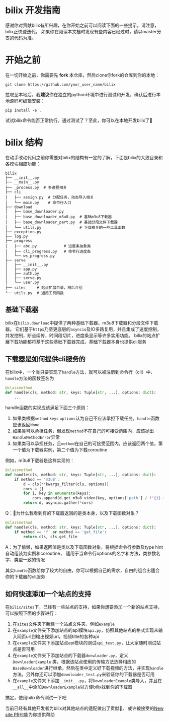 # bilix 开发指南

感谢你对贡献bilix有所兴趣，在你开始之前可以阅读下面的一些提示。请注意，bilix正快速迭代，
如果你在阅读本文档时发现有些内容已经过时，请以master分支的代码为准。

# 开始之前

在一切开始之前，你需要先 **fork** 本仓库，然后clone你fork的仓库到你的本地：

```shell
git clone https://github.com/your_user_name/bilix
```

拉取至本地后，我**建议**你在独立的python环境中进行测试和开发，确认后进行本地源码可编辑安装：

```shell
pip install -e .
```

试试bilix命令能否正常执行。通过测试了？至此，你可以在本地开发bilix了🍻

# bilix 结构

在动手改动代码之前你需要对bilix的结构有一定的了解，下面是bilix的大致目录和各模块相应功能：

```text
bilix
├── __init__.py
├── __main__.py
├── _process.py  # 多进程相关
├── cli
│   ├── assign.py  # 分配任务，动态导入相关
│   └── main.py    # 命令行入口
├── download
│   ├── base_downloader.py
│   ├── base_downloader_m3u8.py  # 基础m3u8下载器
│   ├── base_downloader_part.py  # 基础分段文件下载器
│   └── utils.py                 # 下载相关的一些工具函数
├── exception.py
├── log.py
├── progress
│   ├── abc.py            # 进度条抽象类
│   ├── cli_progress.py   # 命令行进度条
│   └── ws_progress.py
├── serve
│   ├── __init__.py
│   ├── app.py
│   ├── auth.py
│   ├── serve.py
│   └── user.py
├── sites     # 站点扩展目录，稍后介绍
└── utils.py  # 通用工具函数
```

## 基础下载器

bilix在`bilix.download`中提供了两种基础下载器，m3u8下载器和分段文件下载器。
它们基于`httpx`乃至更底层的`asyncio`及IO多路复用，并且集成了速度控制，并发控制，断点续传，时间段切片，进度条显示等许多实用功能。
bilix的站点扩展下载功能都将基于这些基础下载器完成，基础下载器本身也提供cli服务

## 下载器是如何提供cli服务的

在bilix中，一个类只要实现了`handle`方法，就可以被注册到命令行（cli）中，`handle`方法的函数签名为

```python
@classmethod
def handle(cls, method: str, keys: Tuple[str, ...], options: dict):
    ...
```

handle函数的实现应该满足下面三个原则：

1. 如果类根据`method` `keys` `options`认为自己不应该承担下载任务，`handle`函数应该返回`None`
2. 如果类可以承担任务，但发现`method`不在自己的可接受范围内，应该抛出`HandleMethodError`异常
3. 如果类可以承担任务，且`method`在自己的可接受范围内，应该返回两个值，第一个值为下载器实例，第二个值为下载coroutine

例如，m3u8下载器是这样实现的：

```python
@classmethod
def handle(cls, method: str, keys: Tuple[str, ...], options: dict):
    if method == 'm3u8':
        d = cls(**kwargs_filter(cls, options))
        cors = []
        for i, key in enumerate(keys):
            cors.append(d.get_m3u8_video(key, options['path'] / f"{i}.ts"))
        return d, asyncio.gather(*cors)
```

Q：🙋为什么我看到有的下载器返回的是类本身，以及下载函数对象？

```python
@classmethod
def handle(cls, method: str, keys: Tuple[str, ...], options: dict):
    if method == 'f' or method == 'get_file':
        return cls, cls.get_file
```

A：为了偷懒，如果返回值是类以及下载函数对象，将根据命令行参数及type hint自动组装为实例和coroutine，
适用于当命令行options的名字和方法，类参数名字、类型一致的情况

其实`handle`函数给你了较大的自由，你可以根据自己的需求，自由的组合出适合你的下载器的cli服务

## 如何快速添加一个站点的支持

在`bilix/sites`下，已经有一些站点的支持，如果你想要添加一个新的站点支持，可以按照下面的步骤进行：

1. 在`sites`文件夹下新建一个站点文件夹，例如`example`
2. 在`example`文件夹下添加站点的api模块`api.py`，仿照其他站点的格式实现从输入网页url到输出视频url，视频title的各种api
3. 在`example`文件夹下添加站点api模块的测试`api_test.py`，让大家随时测试站点是否可用
4. 在`example`文件夹下添加站点的下载器`donwloader.py`，定义`DownloaderExample`
   类，根据该站点使用的传输方法选择相应的`BaseDownloader`进行继承，然后在类中定义好下载视频的方法，并实现`handle`
   方法。另外你还可以添加`downloader_test.py`来验证你的下载器是否可用
5. 在`example`文件夹下添加`__init__.py`，将`DownloaderExample`类导入，并且在`__all__`中添加`DownloaderExample`以方便bilix找到你的下载器

搞定，使用bilix命令测试一下吧

当前已经有其他开发者为bilix对其他站点的适配做出了贡献🎉，
或许被接受的[New site PR](https://github.com/HFrost0/bilix/pulls?q=is%3Apr+is%3Aclosed+label%3A%22New+site%22)也能为你提供帮助

